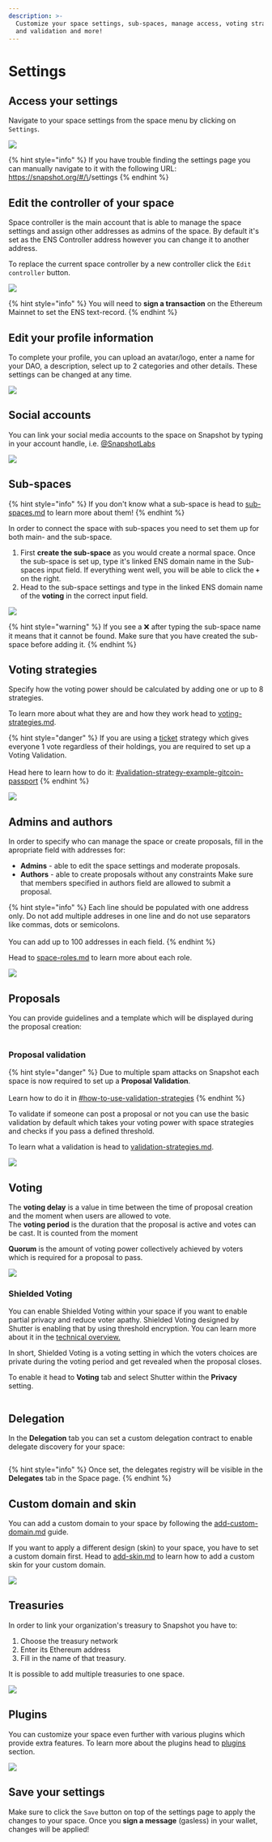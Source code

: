 ```yaml
---
description: >-
  Customize your space settings, sub-spaces, manage access, voting strategies
  and validation and more!
---
```


# Settings

## Access your settings

Navigate to your space settings from the space menu by clicking on `Settings`.

![](<../../.gitbook/assets/Capture d’écran 2022-08-11 à 14.07.53.png>)

{% hint style="info" %}
If you have trouble finding the settings page you can manually navigate to it with the following URL: https://snapshot.org/#/\<YOUR-ENS-NAME>/settings
{% endhint %}

## Edit the controller of your space

Space controller is the main account that is able to manage the space settings and assign other addresses as admins of the space. By default it's set as the ENS Controller address however you can change it to another address.&#x20;

To replace the current space controller by a new controller click the `Edit controller` button.

![](<../../.gitbook/assets/Capture d’écran 2022-08-11 à 14.14.17.png>)

{% hint style="info" %}
You will need to **sign a transaction** on the Ethereum Mainnet to set the ENS text-record.&#x20;
{% endhint %}

## Edit your profile information

To complete your profile, you can upload an avatar/logo, enter a name for your DAO, a description, select up to 2 categories and other details. These settings can be changed at any time.

![](<../../.gitbook/assets/Capture d’écran 2022-08-11 à 14.20.57.png>)

## Social accounts

You can link your social media accounts to the space on Snapshot by typing in your account handle, i.e. [@SnapshotLabs ](https://twitter.com/SnapshotLabs)

![](<../../.gitbook/assets/Capture d’écran 2022-08-11 à 14.30.17.png>)

## Sub-spaces

{% hint style="info" %}
If you don't know what a sub-space is head to [sub-spaces.md](sub-spaces.md "mention") to learn more about them!
{% endhint %}

In order to connect the space with sub-spaces you need to set them up for both main- and the sub-space.

1. First **create the sub-space** as you would create a normal space. Once the sub-space is set up, type it's linked ENS domain name in the Sub-spaces input field. If everything went well, you will be able to click the **`+`** on the right.
2. Head to the sub-space settings and type in the linked ENS domain name of the **voting** in the correct input field.

![](<../../.gitbook/assets/Capture d’écran 2022-08-11 à 14.30.37.png>)

{% hint style="warning" %}
If you see a  ❌  after typing the sub-space name it means that it cannot be found. Make sure that you have created the sub-space before adding it.
{% endhint %}

## Voting strategies

Specify how the voting power should be calculated by adding one or up to 8 strategies.

To learn more about what they are and how they work head to [voting-strategies.md](../strategies/voting-strategies.md "mention").

{% hint style="danger" %}
If you are using a [ticket](https://snapshot.org/#/strategy/ticket) strategy which gives everyone 1 vote regardless of their holdings, you are required to set up a Voting Validation. \
\
Head here to learn how to do it: [#validation-strategy-example-gitcoin-passport](../strategies/validation-strategies.md#validation-strategy-example-gitcoin-passport "mention")
{% endhint %}

![](<../../.gitbook/assets/Capture d’écran 2022-08-11 à 14.31.08.png>)

## Admins and authors

In order to specify who can manage the space or create proposals, fill in the apropriate field with addresses for:

* **Admins** - able to edit the space settings and moderate proposals.&#x20;
* **Authors** - able to create proposals without any constraints Make sure that members specified in authors field are allowed to submit a proposal.

{% hint style="info" %}
Each line should be populated with one address only. Do not add multiple addreses in one line and do not use separators like commas, dots or semicolons.\
\
You can add up to 100 addresses in each field.
{% endhint %}

Head to [space-roles.md](space-roles.md "mention") to learn more about each role.

![](<../../.gitbook/assets/Capture d’écran 2022-08-11 à 14.31.29.png>)

##

## Proposals

You can provide guidelines and a template which will be displayed during the proposal creation:

<figure><img src="../../.gitbook/assets/image (3) (1) (1).png" alt=""><figcaption></figcaption></figure>

### Proposal validation

{% hint style="danger" %}
Due to multiple spam attacks on Snapshot each space is now required to set up a **Proposal Validation**.\
\
Learn how to do it in [#how-to-use-validation-strategies](../strategies/validation-strategies.md#how-to-use-validation-strategies "mention")
{% endhint %}

To validate if someone can post a proposal or not you can use the basic validation by default which takes your voting power with space strategies and checks if you pass a defined threshold.

To learn what a validation is head to [validation-strategies.md](../strategies/validation-strategies.md "mention").

![](<../../.gitbook/assets/Capture d’écran 2022-08-11 à 14.31.47.png>)

## Voting

The **voting delay** is a value in time between the time of proposal creation and the moment when users are allowed to vote. \
The **voting period** is the duration that the proposal is active and votes can be cast. It is counted from the moment&#x20;

**Quorum** is the amount of voting power collectively achieved by voters which is required for a proposal to pass.

![](<../../.gitbook/assets/Capture d’écran 2022-08-11 à 14.32.03.png>)

### Shielded Voting

You can enable Shielded Voting within your space if you want to enable partial privacy and reduce voter apathy. Shielded Voting designed by Shutter is enabling that by using threshold encryption. You can learn more about it in the [technical overview.](https://blog.shutter.network/shutter-brings-shielded-voting-to-snapshot/)

In short, Shielded Voting is a voting setting in which the voters choices are private during the voting period and get revealed when the proposal closes.

To enable it head to **Voting** tab and select Shutter within the **Privacy** setting.&#x20;

<figure><img src="../../.gitbook/assets/image (13) (1).png" alt=""><figcaption></figcaption></figure>

## Delegation

In the **Delegation** tab you can set a custom delegation contract to enable delegate discovery for your space:

<figure><img src="../../.gitbook/assets/Screenshot 2023-06-30 at 13.17.08.png" alt=""><figcaption></figcaption></figure>

{% hint style="info" %}
Once set, the delegates registry will be visible in the **Delegates** tab in the Space page.
{% endhint %}

## Custom domain and skin

You can add a custom domain to your space by following the [add-custom-domain.md](add-custom-domain.md "mention") guide.

If you want to apply a different design (skin) to your space, you have to set a custom domain first. Head to [add-skin.md](add-skin.md "mention") to learn how to add a custom skin for your custom domain.

![](<../../.gitbook/assets/Capture d’écran 2022-08-11 à 14.32.30.png>)

## Treasuries

In order to link your organization's treasury to Snapshot you have to:

1. Choose the treasury network
2. Enter its Ethereum address
3. Fill in the name of that treasury.&#x20;

It is possible to add multiple treasuries to one space. &#x20;

![](<../../.gitbook/assets/Capture d’écran 2022-08-11 à 14.32.50.png>)

## Plugins

You can customize your space even further with various plugins which provide extra features. To learn more about the plugins head to [plugins](../plugins/ "mention") section.&#x20;

![](<../../.gitbook/assets/Capture d’écran 2022-08-11 à 14.33.20.png>)

## Save your settings

Make sure to click the `Save` button on top of the settings page to apply the changes to your space. Once you **sign a message** (gasless) in your wallet, changes will be applied!
